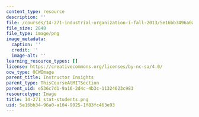 ```yaml
---
content_type: resource
description: ''
file: /courses/14-271-industrial-organization-i-fall-2013/5e16bb3496a0a10490251f83fc463e93_14-271_stat-students.png
file_size: 2848
file_type: image/png
image_metadata:
  caption: ''
  credit: ''
  image-alt: ''
learning_resource_types: []
license: https://creativecommons.org/licenses/by-nc-sa/4.0/
ocw_type: OCWImage
parent_title: Instructor Insights
parent_type: ThisCourseAtMITSection
parent_uid: e536c7d1-9a16-2d4c-4b3c-11324623c983
resourcetype: Image
title: 14-271_stat-students.png
uid: 5e16bb34-96a0-a104-9025-1f83fc463e93
---
```


